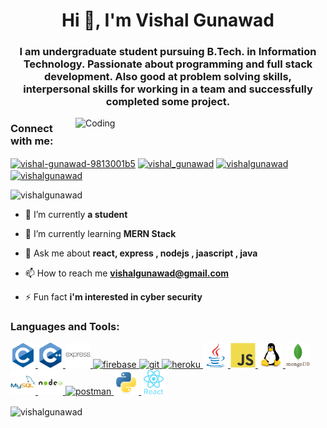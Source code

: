 <!-- ![MasterHead](https://static01.nyt.com/images/2020/01/01/business/01Techfix-print/01Techfix-print-jumbo.gif?quality=75&auto=webp) -->
<h1 align="center">Hi 👋, I'm Vishal Gunawad</h1>
<h3 align="center">I am undergraduate student pursuing B.Tech. in Information Technology. Passionate about programming and full stack development. Also good at problem solving skills, interpersonal skills for working in a team and successfully completed some project.</h3>

<img align="right" alt="Coding" width="400" src="https://miro.medium.com/max/1400/1*L_QoAG863l8QvqxpNyBiqw.gif">

<h3 align="left">Connect with me:</h3>
<p align="left">
<a href="https://linkedin.com/in/vishal-gunawad-9813001b5" target="blank"><img align="center" src="https://raw.githubusercontent.com/rahuldkjain/github-profile-readme-generator/master/src/images/icons/Social/linked-in-alt.svg" alt="vishal-gunawad-9813001b5" height="30" width="40" /></a>
<a href="https://www.codechef.com/users/vishal_gunawad" target="blank"><img align="center" src="https://cdn.jsdelivr.net/npm/simple-icons@3.1.0/icons/codechef.svg" alt="vishal_gunawad" height="30" width="40" /></a>
<a href="https://www.hackerrank.com/vishalgunawad" target="blank"><img align="center" src="https://raw.githubusercontent.com/rahuldkjain/github-profile-readme-generator/master/src/images/icons/Social/hackerrank.svg" alt="vishalgunawad" height="30" width="40" /></a>
<a href="https://www.leetcode.com/vishalgunawad" target="blank"><img align="center" src="https://raw.githubusercontent.com/rahuldkjain/github-profile-readme-generator/master/src/images/icons/Social/leet-code.svg" alt="vishalgunawad" height="30" width="40" /></a>
</p>


<p align="left"> <img src="https://komarev.com/ghpvc/?username=vishalgunawad&label=Profile%20views&color=0e75b6&style=flat" alt="vishalgunawad" /> </p>

- 🔭 I’m currently **a student**

- 🌱 I’m currently learning **MERN Stack**

- 💬 Ask me about **react, express , nodejs , jaascript , java**

- 📫 How to reach me **vishalgunawad@gmail.com**

- ⚡ Fun fact **i'm interested in cyber security**


<h3 align="left">Languages and Tools:</h3>
<p align="left"> <a href="https://www.cprogramming.com/" target="_blank" rel="noreferrer"> <img src="https://raw.githubusercontent.com/devicons/devicon/master/icons/c/c-original.svg" alt="c" width="40" height="40"/> </a> <a href="https://www.w3schools.com/cpp/" target="_blank" rel="noreferrer"> <img src="https://raw.githubusercontent.com/devicons/devicon/master/icons/cplusplus/cplusplus-original.svg" alt="cplusplus" width="40" height="40"/> </a> <a href="https://expressjs.com" target="_blank" rel="noreferrer"> <img src="https://raw.githubusercontent.com/devicons/devicon/master/icons/express/express-original-wordmark.svg" alt="express" width="40" height="40"/> </a> <a href="https://firebase.google.com/" target="_blank" rel="noreferrer"> <img src="https://www.vectorlogo.zone/logos/firebase/firebase-icon.svg" alt="firebase" width="40" height="40"/> </a> <a href="https://git-scm.com/" target="_blank" rel="noreferrer"> <img src="https://www.vectorlogo.zone/logos/git-scm/git-scm-icon.svg" alt="git" width="40" height="40"/> </a> <a href="https://heroku.com" target="_blank" rel="noreferrer"> <img src="https://www.vectorlogo.zone/logos/heroku/heroku-icon.svg" alt="heroku" width="40" height="40"/> </a> <a href="https://www.java.com" target="_blank" rel="noreferrer"> <img src="https://raw.githubusercontent.com/devicons/devicon/master/icons/java/java-original.svg" alt="java" width="40" height="40"/> </a> <a href="https://developer.mozilla.org/en-US/docs/Web/JavaScript" target="_blank" rel="noreferrer"> <img src="https://raw.githubusercontent.com/devicons/devicon/master/icons/javascript/javascript-original.svg" alt="javascript" width="40" height="40"/> </a> <a href="https://www.linux.org/" target="_blank" rel="noreferrer"> <img src="https://raw.githubusercontent.com/devicons/devicon/master/icons/linux/linux-original.svg" alt="linux" width="40" height="40"/> </a> <a href="https://www.mongodb.com/" target="_blank" rel="noreferrer"> <img src="https://raw.githubusercontent.com/devicons/devicon/master/icons/mongodb/mongodb-original-wordmark.svg" alt="mongodb" width="40" height="40"/> </a> <a href="https://www.mysql.com/" target="_blank" rel="noreferrer"> <img src="https://raw.githubusercontent.com/devicons/devicon/master/icons/mysql/mysql-original-wordmark.svg" alt="mysql" width="40" height="40"/> </a> <a href="https://nodejs.org" target="_blank" rel="noreferrer"> <img src="https://raw.githubusercontent.com/devicons/devicon/master/icons/nodejs/nodejs-original-wordmark.svg" alt="nodejs" width="40" height="40"/> </a> <a href="https://postman.com" target="_blank" rel="noreferrer"> <img src="https://www.vectorlogo.zone/logos/getpostman/getpostman-icon.svg" alt="postman" width="40" height="40"/> </a> <a href="https://www.python.org" target="_blank" rel="noreferrer"> <img src="https://raw.githubusercontent.com/devicons/devicon/master/icons/python/python-original.svg" alt="python" width="40" height="40"/> </a> <a href="https://reactjs.org/" target="_blank" rel="noreferrer"> <img src="https://raw.githubusercontent.com/devicons/devicon/master/icons/react/react-original-wordmark.svg" alt="react" width="40" height="40"/> </a> </p>

<p><img align="center" src="https://github-readme-stats.vercel.app/api/top-langs?username=vishalgunawad&show_icons=true&locale=en&layout=compact" alt="vishalgunawad" /></p>

